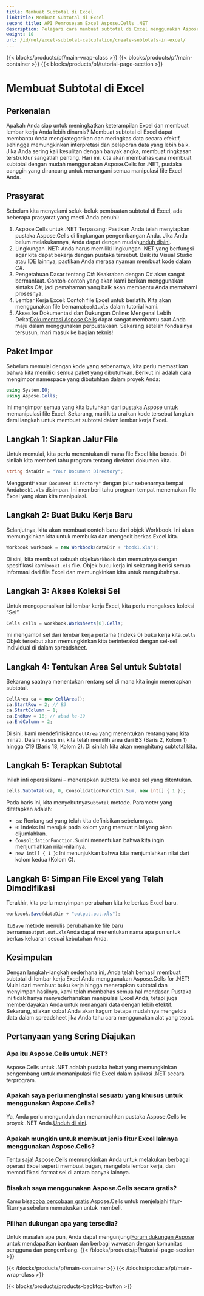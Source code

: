 ```yaml
---
title: Membuat Subtotal di Excel
linktitle: Membuat Subtotal di Excel
second_title: API Pemrosesan Excel Aspose.Cells .NET
description: Pelajari cara membuat subtotal di Excel menggunakan Aspose.Cells untuk .NET dengan tutorial langkah demi langkah yang mudah ini.
weight: 10
url: /id/net/excel-subtotal-calculation/create-subtotals-in-excel/
---
```


{{< blocks/products/pf/main-wrap-class >}}
{{< blocks/products/pf/main-container >}}
{{< blocks/products/pf/tutorial-page-section >}}

# Membuat Subtotal di Excel

## Perkenalan
Apakah Anda siap untuk meningkatkan keterampilan Excel dan membuat lembar kerja Anda lebih dinamis? Membuat subtotal di Excel dapat membantu Anda mengkategorikan dan meringkas data secara efektif, sehingga memungkinkan interpretasi dan pelaporan data yang lebih baik. Jika Anda sering kali kesulitan dengan banyak angka, membuat ringkasan terstruktur sangatlah penting. Hari ini, kita akan membahas cara membuat subtotal dengan mudah menggunakan Aspose.Cells for .NET, pustaka canggih yang dirancang untuk menangani semua manipulasi file Excel Anda.
## Prasyarat
Sebelum kita menyelami seluk-beluk pembuatan subtotal di Excel, ada beberapa prasyarat yang mesti Anda penuhi:
1.  Aspose.Cells untuk .NET Terpasang: Pastikan Anda telah menyiapkan pustaka Aspose.Cells di lingkungan pengembangan Anda. Jika Anda belum melakukannya, Anda dapat dengan mudah[unduh disini](https://releases.aspose.com/cells/net/).
2. Lingkungan .NET: Anda harus memiliki lingkungan .NET yang berfungsi agar kita dapat bekerja dengan pustaka tersebut. Baik itu Visual Studio atau IDE lainnya, pastikan Anda merasa nyaman membuat kode dalam C#.
3. Pengetahuan Dasar tentang C#: Keakraban dengan C# akan sangat bermanfaat. Contoh-contoh yang akan kami berikan menggunakan sintaks C#, jadi pemahaman yang baik akan membantu Anda memahami prosesnya.
4.  Lembar Kerja Excel: Contoh file Excel untuk berlatih. Kita akan menggunakan file bernama`book1.xls` dalam tutorial kami.
5.  Akses ke Dokumentasi dan Dukungan Online: Mengenal Lebih Dekat[Dokumentasi Aspose.Cells](https://reference.aspose.com/cells/net/) dapat sangat membantu saat Anda maju dalam menggunakan perpustakaan.
Sekarang setelah fondasinya tersusun, mari masuk ke bagian teknis!
## Paket Impor
Sebelum memulai dengan kode yang sebenarnya, kita perlu memastikan bahwa kita memiliki semua paket yang dibutuhkan. Berikut ini adalah cara mengimpor namespace yang dibutuhkan dalam proyek Anda:
```csharp
using System.IO;
using Aspose.Cells;
```
Ini mengimpor semua yang kita butuhkan dari pustaka Aspose untuk memanipulasi file Excel. Sekarang, mari kita uraikan kode tersebut langkah demi langkah untuk membuat subtotal dalam lembar kerja Excel.
## Langkah 1: Siapkan Jalur File
Untuk memulai, kita perlu menentukan di mana file Excel kita berada. Di sinilah kita memberi tahu program tentang direktori dokumen kita.
```csharp
string dataDir = "Your Document Directory";
```
 Mengganti`"Your Document Directory"` dengan jalur sebenarnya tempat Anda`book1.xls` disimpan. Ini memberi tahu program tempat menemukan file Excel yang akan kita manipulasi.
## Langkah 2: Buat Buku Kerja Baru
Selanjutnya, kita akan membuat contoh baru dari objek Workbook. Ini akan memungkinkan kita untuk membuka dan mengedit berkas Excel kita.
```csharp
Workbook workbook = new Workbook(dataDir + "book1.xls");
```
 Di sini, kita membuat sebuah objek`Workbook` dan memuatnya dengan spesifikasi kami`book1.xls` file. Objek buku kerja ini sekarang berisi semua informasi dari file Excel dan memungkinkan kita untuk mengubahnya.
## Langkah 3: Akses Koleksi Sel
Untuk mengoperasikan isi lembar kerja Excel, kita perlu mengakses koleksi “Sel”.
```csharp
Cells cells = workbook.Worksheets[0].Cells;
```
 Ini mengambil sel dari lembar kerja pertama (indeks 0) buku kerja kita.`cells` Objek tersebut akan memungkinkan kita berinteraksi dengan sel-sel individual di dalam spreadsheet.
## Langkah 4: Tentukan Area Sel untuk Subtotal
Sekarang saatnya menentukan rentang sel di mana kita ingin menerapkan subtotal. 
```csharp
CellArea ca = new CellArea();
ca.StartRow = 2; // B3
ca.StartColumn = 1; 
ca.EndRow = 18; // abad ke-19
ca.EndColumn = 2;
```
 Di sini, kami mendefinisikan`CellArea` yang menentukan rentang yang kita minati. Dalam kasus ini, kita telah memilih area dari B3 (Baris 2, Kolom 1) hingga C19 (Baris 18, Kolom 2). Di sinilah kita akan menghitung subtotal kita.
## Langkah 5: Terapkan Subtotal
Inilah inti operasi kami – menerapkan subtotal ke area sel yang ditentukan.
```csharp
cells.Subtotal(ca, 0, ConsolidationFunction.Sum, new int[] { 1 });
```
 Pada baris ini, kita menyebutnya`Subtotal` metode. Parameter yang ditetapkan adalah:
- `ca`: Rentang sel yang telah kita definisikan sebelumnya.
- `0`: Indeks ini merujuk pada kolom yang memuat nilai yang akan dijumlahkan. 
- `ConsolidationFunction.Sum`Ini menentukan bahwa kita ingin menjumlahkan nilai-nilainya.
- `new int[] { 1 }`: Ini menunjukkan bahwa kita menjumlahkan nilai dari kolom kedua (Kolom C).
## Langkah 6: Simpan File Excel yang Telah Dimodifikasi
Terakhir, kita perlu menyimpan perubahan kita ke berkas Excel baru. 
```csharp
workbook.Save(dataDir + "output.out.xls");
```
 Itu`Save` metode menulis perubahan ke file baru bernama`output.out.xls`Anda dapat menentukan nama apa pun untuk berkas keluaran sesuai kebutuhan Anda.
## Kesimpulan
Dengan langkah-langkah sederhana ini, Anda telah berhasil membuat subtotal di lembar kerja Excel Anda menggunakan Aspose.Cells for .NET! Mulai dari membuat buku kerja hingga menerapkan subtotal dan menyimpan hasilnya, kami telah membahas semua hal mendasar. Pustaka ini tidak hanya menyederhanakan manipulasi Excel Anda, tetapi juga memberdayakan Anda untuk menangani data dengan lebih efektif.
Sekarang, silakan coba! Anda akan kagum betapa mudahnya mengelola data dalam spreadsheet jika Anda tahu cara menggunakan alat yang tepat. 
## Pertanyaan yang Sering Diajukan
### Apa itu Aspose.Cells untuk .NET?
Aspose.Cells untuk .NET adalah pustaka hebat yang memungkinkan pengembang untuk memanipulasi file Excel dalam aplikasi .NET secara terprogram.
### Apakah saya perlu menginstal sesuatu yang khusus untuk menggunakan Aspose.Cells?
 Ya, Anda perlu mengunduh dan menambahkan pustaka Aspose.Cells ke proyek .NET Anda.[Unduh di sini](https://releases.aspose.com/cells/net/).
### Apakah mungkin untuk membuat jenis fitur Excel lainnya menggunakan Aspose.Cells?
Tentu saja! Aspose.Cells memungkinkan Anda untuk melakukan berbagai operasi Excel seperti membuat bagan, mengelola lembar kerja, dan memodifikasi format sel di antara banyak lainnya.
### Bisakah saya menggunakan Aspose.Cells secara gratis?
 Kamu bisa[coba percobaan gratis](https://releases.aspose.com/) Aspose.Cells untuk menjelajahi fitur-fiturnya sebelum memutuskan untuk membeli.
### Pilihan dukungan apa yang tersedia?
 Untuk masalah apa pun, Anda dapat mengunjungi[Forum dukungan Aspose](https://forum.aspose.com/c/cells/9) untuk mendapatkan bantuan dan berbagi wawasan dengan komunitas pengguna dan pengembang.
{{< /blocks/products/pf/tutorial-page-section >}}

{{< /blocks/products/pf/main-container >}}
{{< /blocks/products/pf/main-wrap-class >}}

{{< blocks/products/products-backtop-button >}}
